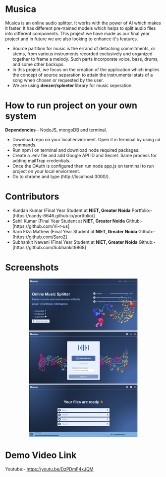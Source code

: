 # Musica

Musica is an online audio splitter. It works with the power of AI which makes it faster.
It has different pre-trained models which helps to split audio files into different components. 
This project we have made as our final year project and in future we are also looking to enhance it's features.

<ul>
  <li>Source partition for music is the errand of detaching commitments, or stems, from
various instruments recorded exclusively and organized together to frame a melody.
    Such parts incorporate voice, bass, drums, and some other backups.</li>
  <li>In this project, we focus on the creation of the application which implies the concept of source separation
    to attain the instrumental stats of a song when chosen or requested by the user.</li>
  <li>We are using <b>deezer/spleeter</b> library for music seperation</li>
 </ul>
 
 
 # How to run project on your own system
 **Dependencies** - NodeJS, mongoDB and terminal.
 <ul>
  <li>Download repo on your local enviorment. Open it in terminal by using cd commands.</li>
  <li>Run npm i on terminal and download node required packages.</li>
  <li>Create a .env file and add Google API ID and Secret. Same process for adding mailTrap credentials.</li>
  <li>Once the OAuth is configured then run node app.js on terminal to run project on your local enviorment.</li>
  <li>Go to chrome and type (http://localhost:3000/).</li>
</ul>

# Contributors
 <ul>
  <li>Kundan Kumar (Final Year Student at <b>NIET, Greater Noida</b> Portfolio:- [https://candy-6646.github.io/portfolio/]</li>
  <li>Sahil Kumar (Final Year Student at <b>NIET, Greater Noida</b> Github:- [https://github.com/Vi-r-us]</li>
  <li>Saro Elza Mathew (Final Year Student at <b>NIET, Greater Noida</b> Github:- [https://github.com/Saro2]</li>
  <li>Subhankit Nawani (Final Year Student at <b>NIET, Greater Noida</b> Github:- [https://github.com/Subhankit9868]</li>
</ul>

 # Screenshots
<p align="center">
  <img src="/screenshots/homepage.png" width="350" title="hover text" alt="homepage">
  <img src="/screenshots/dashboard.png" width="350" title="hover text" alt="dashboard">
  <img src="/screenshots/download page.png" width="350" title="hover text" alt="download page">
</p>

# Demo Video Link
Youtube:- https://youtu.be/DzPDmF4xJQM
